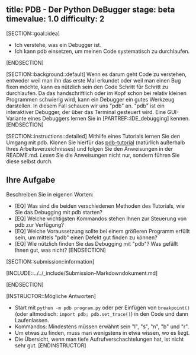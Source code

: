 title: PDB - Der Python DeBugger
stage: beta
timevalue: 1.0
difficulty: 2
---
[SECTION::goal::idea]

- Ich verstehe, was ein Debugger ist.
- Ich kann pdb einsetzen, um meinen Code systematisch zu durchlaufen.

[ENDSECTION]


[SECTION::background::default]
Wenn es darum geht Code zu verstehen, entweder weil man ihn das erste Mal erkundet oder weil man einen Bug fixen möchte,
kann es nützlich sein den Code Schritt für Schritt zu durchlaufen. 
Da das handschriftlich oder im Kopf schon bei relativ kleinen Programmen schwierig wird, kann ein Debugger
ein gutes Werkzeug darstellen.
In diesem Fall schauen wir uns "pdb" an. 
"pdb" ist ein interaktiver Debugger, der über das Terminal gesteuert wird.
Eine GUI-Variante eines Debuggers lernen Sie in [PARTREF::IDE_debugging] kennen.
[ENDSECTION]


[SECTION::instructions::detailed]
Mithilfe eines Tutorials lernen Sie den Umgang mit pdb.
Klonen Sie hierfür das [pdb-tutorial](https://github.com/spiside/pdb-tutorial/)
(natürlich außerhalb Ihres Arbeitsverzeichnisses) und 
folgen Sie den Anweisungen in der README.md.
_Lesen_ Sie die Anweisungen nicht nur, sondern führen Sie diese selbst durch. 

## Ihre Aufgabe

Beschreiben Sie in eigenen Worten:

  - [EQ] Was sind die beiden verschiedenen Methoden des Tutorials, wie Sie das Debugging mit pdb starten? 
  - [EQ] Welche wichtigsten Kommandos stehen Ihnen zur Steuerung von pdb zur Verfügung?
  - [EQ] Welche Voraussetzung sollte bei einem größeren Programm erfüllt sein, 
    um mittels "pdb" einen Defekt gut finden zu können?
  - [EQ] Wie nützlich finden Sie das Debugging mit "pdb"? Was gefällt Ihnen gut, was nicht? 
[ENDSECTION]


[SECTION::submission::information]

[INCLUDE::../../_include/Submission-Markdowndokument.md]

[ENDSECTION]

[INSTRUCTOR::Mögliche Antworten]
- Start mit `python -m pdb program.py` oder per Einfügen von `breakpoint()` 
  (oder altmodisch: `import pdb; pdb.set_trace()`) in den Code und dann Laufenlassen.
- Kommandos: Mindestens müssen erwähnt sein "l", "s", "n", "b" und "r".
- Um etwas zu finden, muss man wenigstens in etwa wissen, wo es liegt.
- Die Übersicht, wenn man tiefe Aufrufverschachtelungen hat, ist nicht sehr gut.
[ENDINSTRUCTOR]